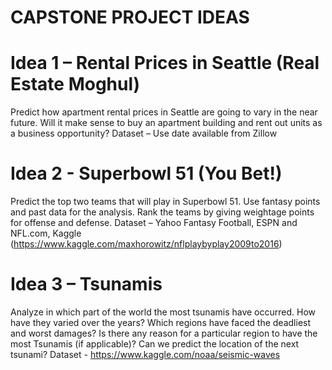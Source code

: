 # CAPSTONE PROJECT IDEAS

# Idea 1 – Rental Prices in Seattle (Real Estate Moghul)
Predict how apartment rental prices in Seattle are going to vary in the near future. Will it make sense to buy an apartment building and rent out units as a business opportunity?
Dataset – Use date available from Zillow

# Idea 2 - Superbowl 51 (You Bet!)
Predict the top two teams that will play in Superbowl 51. Use fantasy points and past data for the analysis. Rank the teams by giving weightage points for offense and defense. 
Dataset – Yahoo Fantasy Football, ESPN and NFL.com,
 Kaggle (https://www.kaggle.com/maxhorowitz/nflplaybyplay2009to2016)

# Idea 3 – Tsunamis
Analyze in which part of the world the most tsunamis have occurred. How have they varied over the years? Which regions have faced the deadliest and worst damages? Is there any reason for a particular region to have the most Tsunamis (if applicable)? Can we predict the location of the next tsunami?
Dataset - https://www.kaggle.com/noaa/seismic-waves
